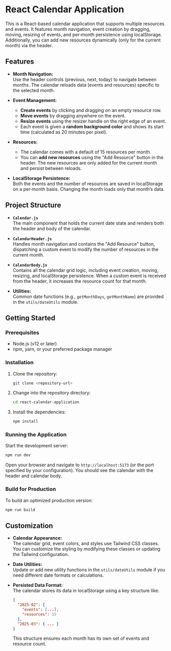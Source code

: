 # React Calendar Application

This is a React-based calendar application that supports multiple resources and events. It features month navigation, event creation by dragging, moving, resizing of events, and per‑month persistence using localStorage. Additionally, you can add new resources dynamically (only for the current month) via the header.

## Features

- **Month Navigation:**  
  Use the header controls (previous, next, today) to navigate between months. The calendar reloads data (events and resources) specific to the selected month.

- **Event Management:**

  - **Create events** by clicking and dragging on an empty resource row.
  - **Move events** by dragging anywhere on the event.
  - **Resize events** using the resizer handle on the right edge of an event.
  - Each event is given a **random background color** and shows its start time (calculated as 20 minutes per pixel).

- **Resources:**

  - The calendar comes with a default of 15 resources per month.
  - You can **add new resources** using the "Add Resource" button in the header. The new resources are only added for the current month and persist between reloads.

- **LocalStorage Persistence:**  
  Both the events and the number of resources are saved in localStorage on a per‑month basis. Changing the month loads only that month’s data.

## Project Structure

- **`Calendar.js`**  
  The main component that holds the current date state and renders both the header and body of the calendar.

- **`CalendarHeader.js`**  
  Handles month navigation and contains the "Add Resource" button, dispatching a custom event to modify the number of resources in the current month.

- **`CalendarBody.js`**  
  Contains all the calendar grid logic, including event creation, moving, resizing, and localStorage persistence. When a custom event is received from the header, it increases the resource count for that month.

- **Utilities:**  
  Common date functions (e.g., `getMonthDays`, `getMonthName`) are provided in the `utils/dateUtils` module.

## Getting Started

### Prerequisites

- Node.js (v12 or later)
- npm, yarn, or your preferred package manager

### Installation

1. Clone the repository:

   ```bash
   git clone <repository-url>
   ```

2. Change into the repository directory:

   ```bash
   cd react-calendar-application
   ```

3. Install the dependencies:
   ```bash
   npm install
   ```

### Running the Application

Start the development server:

```bash
npm run dev
```

Open your browser and navigate to `http://localhost:5173` (or the port specified by your configuration). You should see the calendar with the header and calendar body.

### Build for Production

To build an optimized production version:

```bash
npm run build
```

## Customization

- **Calendar Appearance:**  
  The calendar grid, event colors, and styles use Tailwind CSS classes. You can customize the styling by modifying these classes or updating the Tailwind configuration.

- **Date Utilities:**  
  Update or add new utility functions in the `utils/dateUtils` module if you need different date formats or calculations.

- **Persisted Data Format:**  
  The calendar stores its data in localStorage using a key structure like:
  ```json
  {
    "2025-02": {
      "events": [...],
      "resources": 15
    },
    "2025-03": { ... }
  }
  ```
  This structure ensures each month has its own set of events and resource count.
